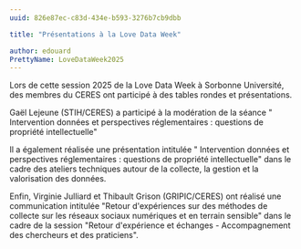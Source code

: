 ```yaml
---
uuid: 826e87ec-c83d-434e-b593-3276b7cb9dbb

title: "Présentations à la Love Data Week"

author: edouard
PrettyName: LoveDataWeek2025 
---
```


Lors de cette session 2025 de la Love Data Week à Sorbonne Université, des membres du CERES ont participé à des tables rondes et présentations. 

Gaël Lejeune (STIH/CERES) a participé à la modération de la séance " Intervention données et perspectives réglementaires : questions de propriété intellectuelle"

Il a également réalisée une présentation intitulée " Intervention données et perspectives réglementaires : questions de propriété intellectuelle" dans le cadre des ateliers techniques autour de la collecte, la gestion et la valorisation des données.

Enfin, Virginie Julliard et Thibault Grison (GRIPIC/CERES) ont réalisé une communication intitulée "Retour d'expériences sur des méthodes de collecte sur les réseaux sociaux numériques et en terrain sensible" dans le cadre de la session "Retour d'expérience et échanges - Accompagnement des chercheurs et des praticiens".
